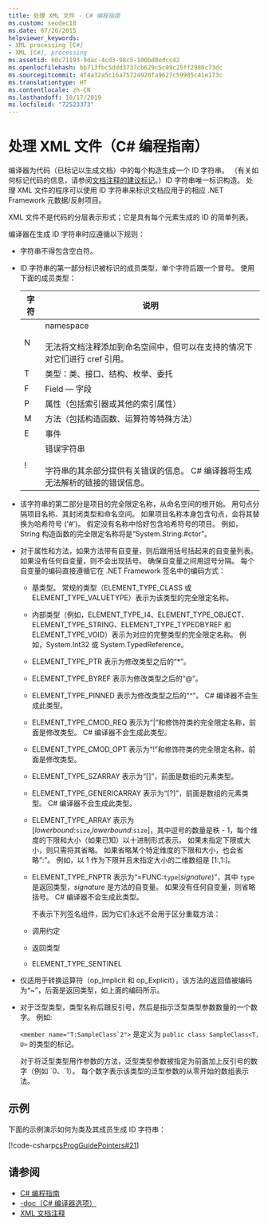 ```yaml
---
title: 处理 XML 文件 - C# 编程指南
ms.custom: seodec18
ms.date: 07/20/2015
helpviewer_keywords:
- XML processing [C#]
- XML [C#], processing
ms.assetid: 60c71193-9dac-4cd3-98c5-100bd0edcc42
ms.openlocfilehash: bb713fbc5ddd3737cb629c5c09c25ff2980c73dc
ms.sourcegitcommit: 4f4a32a5c16a75724920fa9627c59985c41e173c
ms.translationtype: HT
ms.contentlocale: zh-CN
ms.lasthandoff: 10/17/2019
ms.locfileid: "72523373"
---
```

# <a name="processing-the-xml-file-c-programming-guide"></a>处理 XML 文件（C# 编程指南）

编译器为代码（已标记以生成文档）中的每个构造生成一个 ID 字符串。 （有关如何标记代码的信息，请参阅[文档注释的建议标记](./recommended-tags-for-documentation-comments.md)。）ID 字符串唯一标识构造。 处理 XML 文件的程序可以使用 ID 字符串来标识文档应用于的相应 .NET Framework 元数据/反射项目。

 XML 文件不是代码的分层表示形式；它是具有每个元素生成的 ID 的简单列表。

 编译器在生成 ID 字符串时应遵循以下规则：

- 字符串不得包含空白符。

- ID 字符串的第一部分标识被标识的成员类型，单个字符后跟一个冒号。 使用下面的成员类型：

    |字符|说明|
    |---------------|-----------------|
    |N|namespace<br /><br /> 无法将文档注释添加到命名空间中，但可以在支持的情况下对它们进行 cref 引用。|
    |T|类型：类、接口、结构、枚举、委托|
    |F|Field — 字段|
    |P|属性（包括索引器或其他的索引属性）|
    |M|方法（包括构造函数、运算符等特殊方法）|
    |E|事件|
    |!|错误字符串<br /><br /> 字符串的其余部分提供有关错误的信息。 C# 编译器将生成无法解析的链接的错误信息。|

- 该字符串的第二部分是项目的完全限定名称，从命名空间的根开始。 用句点分隔项目名称、其封闭类型和命名空间。 如果项目名称本身包含句点，会将其替换为哈希符号 ('#')。 假定没有名称中恰好包含哈希符号的项目。 例如，String 构造函数的完全限定名称将是“System.String.#ctor”。

- 对于属性和方法，如果方法带有自变量，则后跟用括号括起来的自变量列表。 如果没有任何自变量，则不会出现括号。 确保自变量之间用逗号分隔。 每个自变量的编码直接遵循它在 .NET Framework 签名中的编码方式：

  - 基类型。 常规的类型（ELEMENT_TYPE_CLASS 或 ELEMENT_TYPE_VALUETYPE）表示为该类型的完全限定名称。

  - 内部类型（例如，ELEMENT_TYPE_I4、ELEMENT_TYPE_OBJECT、ELEMENT_TYPE_STRING、ELEMENT_TYPE_TYPEDBYREF 和 ELEMENT_TYPE_VOID）表示为对应的完整类型的完全限定名称。 例如，System.Int32 或 System.TypedReference。

  - ELEMENT_TYPE_PTR 表示为修改类型之后的“\*”。

  - ELEMENT_TYPE_BYREF 表示为修改类型之后的“\@”。

  - ELEMENT_TYPE_PINNED 表示为修改类型之后的“^”。 C# 编译器不会生成此类型。

  - ELEMENT_TYPE_CMOD_REQ 表示为“&#124;”和修饰符类的完全限定名称，前面是修改类型。 C# 编译器不会生成此类型。

  - ELEMENT_TYPE_CMOD_OPT 表示为“!”和修饰符类的完全限定名称，前面是修改类型。

  - ELEMENT_TYPE_SZARRAY 表示为“[]”，前面是数组的元素类型。

  - ELEMENT_TYPE_GENERICARRAY 表示为“[?]”，前面是数组的元素类型。 C# 编译器不会生成此类型。

  - ELEMENT_TYPE_ARRAY 表示为 [*lowerbound*:`size`,*lowerbound*:`size`]，其中逗号的数量是秩 - 1，每个维度的下限和大小（如果已知）以十进制形式表示。 如果未指定下限或大小，则只需将其省略。 如果省略某个特定维度的下限和大小，也会省略“:”。 例如，以 1 作为下限并且未指定大小的二维数组是 [1:,1:]。

  - ELEMENT_TYPE_FNPTR 表示为“=FUNC:`type`(*signature*)”，其中 `type` 是返回类型，*signature* 是方法的自变量。 如果没有任何自变量，则省略括号。 C# 编译器不会生成此类型。

    不表示下列签名组件，因为它们永远不会用于区分重载方法：

  - 调用约定

  - 返回类型

  - ELEMENT_TYPE_SENTINEL

- 仅适用于转换运算符（op_Implicit 和 op_Explicit），该方法的返回值被编码为“~”，后面是返回类型，如上面的编码所示。

- 对于泛型类型，类型名称后跟反引号，然后是指示泛型类型参数数量的一个数字。 例如:

     ``<member name="T:SampleClass`2">`` 是定义为 `public class SampleClass<T, U>` 的类型的标记。

     对于将泛型类型用作参数的方法，泛型类型参数被指定为前面加上反引号的数字（例如 \`0、\`1）。 每个数字表示该类型的泛型参数的从零开始的数组表示法。

## <a name="examples"></a>示例

下面的示例演示如何为类及其成员生成 ID 字符串：

[!code-csharp[csProgGuidePointers#21](~/samples/snippets/csharp/VS_Snippets_VBCSharp/csProgGuidePointers/CS/Pointers.cs#21)]

## <a name="see-also"></a>请参阅

- [C# 编程指南](../index.md)
- [-doc（C# 编译器选项）](../../language-reference/compiler-options/doc-compiler-option.md)
- [XML 文档注释](./index.md)
